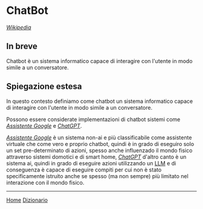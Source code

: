 # ChatBot

[*Wikipedia*](https://en.wikipedia.org/wiki/Chatbot)

## In breve

Chatbot è un sistema informatico capace di interagire con l'utente in modo simile a un conversatore.

## Spiegazione estesa

In questo contesto definiamo come chatbot un sistema informatico capace di interagire con l'utente in modo simile a un conversatore.

Possono essere considerate implementazioni di chatbot sistemi come [*Assistente Google*](https://assistant.google.com/) e [*ChatGPT*](https://openai.com/index/chatgpt/).

[*Assistente Google*](https://assistant.google.com/) è un sistema non-ai e più classificabile come assistente virtuale che come vero e proprio chatbot, quindi è in grado di eseguiro solo un set pre-determinato di azioni, spesso anche influenzado il mondo fisico attraverso sistemi domotici e di smart home, [*ChatGPT*](https://openai.com/index/chatgpt/) d'altro canto è un sistema ai, quindi in grado di eseguire azioni utilizzando un [LLM](/docs/dictionary/llm.md) e di conseguenza è capace di eseguire compiti per cui non è stato specificamente istruito anche se spesso (ma non sempre) più limitato nel interazione con il mondo fisico.

---
[Home](/indice.md) [Dizionario](/docs/dictionary/indice.md)